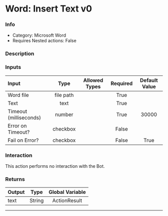 # Word: Insert Text v0

### Info

- Category: Microsoft Word
- Requires Nested actions: False


### Description



### Inputs

| Input | Type | Allowed Types | Required |  Default Value |
| :--- | :---: | :---: | :---: | :---: |
| Word file | file path |  | True |  |
| Text | text |  | True |  |
| Timeout (milliseconds) | number |  | True | 30000 |
| Error on Timeout? | checkbox |  | False |  |
| Fail on Error? | checkbox |  | False | True |


### Interaction
This action performs no interaction with the Bot.

### Returns

| Output | Type | Global Variable |
| :--- | :---: | :---: |
| text | String | ActionResult |

---